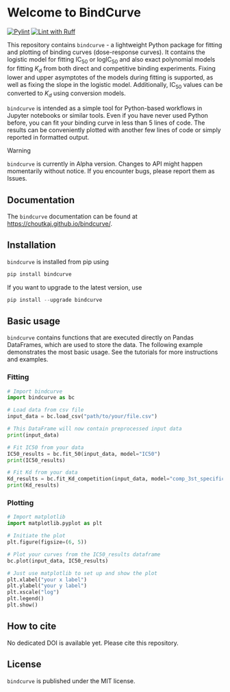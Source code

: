# Welcome to BindCurve

[![Pylint](https://github.com/choutkaj/bindcurve/actions/workflows/pylint.yml/badge.svg)](https://github.com/choutkaj/bindcurve/actions/workflows/pylint.yml)
[![Lint with Ruff](https://github.com/choutkaj/bindcurve/actions/workflows/lint.yml/badge.svg)](https://github.com/choutkaj/bindcurve/actions/workflows/lint.yml)

This repository contains `bindcurve` - a lightweight Python package for fitting and plotting of binding curves (dose-response curves). It contains the logistic model for fitting $`\text{IC}_{50}`$ or $`\text{logIC}_{50}`$ and also  exact polynomial models for fitting $K_d$ from both direct and competitive binding experiments. Fixing lower and upper asymptotes of the models during fitting is supported, as well as fixing the slope in the logistic model. Additionally, $`\text{IC}_{50}`$ values can be converted to $K_d$ using conversion models.

`bindcurve` is intended as a simple tool for Python-based workflows in Jupyter notebooks or similar tools. Even if you have never used Python before, you can fit your binding curve in less than 5 lines of code. The results can be conveniently plotted with another few lines of code or simply reported in formatted output.

> [!WARNING]
> `bindcurve` is currently in Alpha version. Changes to API might happen momentarily without notice. If you encounter bugs, please report them as Issues. 

## Documentation
The `bindcurve` documentation can be found at https://choutkaj.github.io/bindcurve/.

## Installation
`bindcurve` is installed from pip using

```python
pip install bindcurve
```

If you want to upgrade to the latest version, use

```python
pip install --upgrade bindcurve
```

## Basic usage
`bindcurve` contains functions that are executed directly on Pandas DataFrames, which are used to store the data. The following example demonstrates the most basic usage. See the tutorials for more instructions and examples.

### Fitting
```python
# Import bindcurve
import bindcurve as bc

# Load data from csv file
input_data = bc.load_csv("path/to/your/file.csv")

# This DataFrame will now contain preprocessed input data
print(input_data)

# Fit IC50 from your data
IC50_results = bc.fit_50(input_data, model="IC50")
print(IC50_results)

# Fit Kd from your data
Kd_results = bc.fit_Kd_competition(input_data, model="comp_3st_specific", RT=0.05, LsT=0.005, Kds=0.0245)
print(Kd_results)
```
### Plotting
```python
# Import matplotlib
import matplotlib.pyplot as plt

# Initiate the plot
plt.figure(figsize=(6, 5))

# Plot your curves from the IC50_results dataframe
bc.plot(input_data, IC50_results)

# Just use matplotlib to set up and show the plot 
plt.xlabel("your x label")
plt.ylabel("your y label")
plt.xscale("log")
plt.legend()
plt.show()
```



## How to cite
No dedicated DOI is available yet. Please cite this repository.

## License

`bindcurve` is published under the MIT license. 
